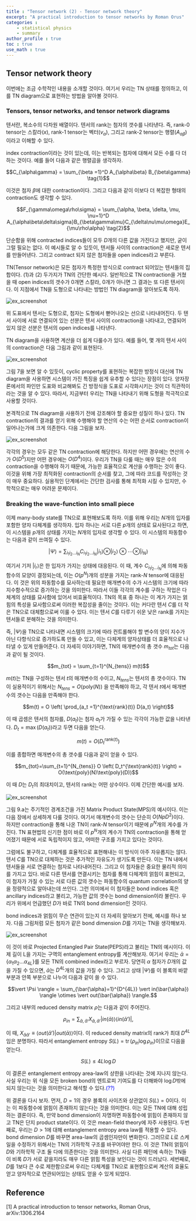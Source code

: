 ```yaml
---
title : "Tensor network (2) - Tensor network theory"
excerpt: "A practical introduction to tensor networks by Roman Orus"
categories :
    - statistical physics
    - summary
author_profile : true
toc : true
use_math : true
---
```


## Tensor network theory

이번에는 조금 수학적인 내용을 소개할 것이다. 여기서 우리는 TN 상태를 정의하고, 이를 TN diagram으로 표현하는 방법을 알아볼 것이다. 

### Tensors, tensor networks, and tensor network diagrams

텐서란, 복소수의 다차원 배열이다. 텐서의 rank는 첨자의 갯수를 나타낸다. 즉, rank-$0$ tensor는 스칼라$(x)$, rank-$1$ tensor는 벡터$(v_{\alpha})$, 그리고 rank-$2$ tensor는 행렬$(A_{\alpha\beta})$이라고 이해할 수 있다.

index contraction이라는 것이 있는데, 이는 반복되는 첨자에 대해서 모든 수를 다 더하는 것이다. 예를 들어 다음과 같은 행렬곱을 생각하자.

$$C_{\alpha\gamma} = \sum_{\beta =1}^D A_{\alpha\beta} B_{\beta\gamma} \tag{1}$$

이것은 첨자 $\beta$에 대한 contraction이다. 그리고 다음과 같이 이보다 더 복잡한 형태의 contraction도 생각할 수 있다.

$$F_{\gamma\omega\rho\sigma} = \sum_{\alpha, \beta, \delta, \mu, \nu=1}^D A_{\alpha\beta\delta\sigma}B_{\beta\gamma\mu}C_{\delta\nu\mu\omega}E_{\mu\rho\alpha} \tag{2}$$

단순함을 위해 contracted indices들이 모두 $D$개의 다른 값을 가진다고 했지만, 굳이 그럴 필요는 없다. 이 예시들로 알 수 있듯이, 텐서들 사이의 contraction은 새로운 텐서를 만들어낸다. 그리고 contract 되지 않은 첨자들을 open indices라고 부른다.

TN(Tensor network)은 모든 첨자가 특정한 방식으로 contract 되어있는 텐서들의 집합이다. $(1)$과 $(2)$ 두가지가 TN의 간단한 예시다. 일반적으로 TN contraction을 거쳤을 때 open indices의 갯수가 $0$개면 스칼라, $0$개가 아니면 그 결과는 또 다른 텐서이다. 이 지점에서 TN을 도형으로 나타내는 방법인 TN diagram을 알아보도록 하자.

![ex_screenshot](/assets/images/TN/fig5.jpg)

위 도표에서 텐서는 도형으로, 첨자는 도형에서 뻗어나오는 선으로 나타내어진다. 두 텐서 사이에 서로 연결되어 있는 선분은 텐서 사이의 contraction을 나타내고, 연결되어있지 않은 선분은 텐서의 open indices를 나타낸다.

TN diagram을 사용하면 계산을 더 쉽게 다룰수가 있다. 예를 들어, 몇 개의 텐서 사이의 contraction은 다음 그림과 같이 표현된다.

![ex_screenshot](/assets/images/TN/fig6-7.jpg)

그림 7을 보면 알 수 있듯이, cyclic property를 표현하는 복잡한 방정식 대신에 TN diagram을 사용하면 시스템이 가진 특징을 쉽게 유추할 수 있다는 장점이 있다. 양자장론에서의 파인만 도표와 비교해봐도 긴 방정식을 도표로 시각화시키는 것이 더 직관적이라는 것을 알 수 있다. 따라서, 지금부터 우리는 TN을 나타내기 위해 도형을 적극적으로 사용할 것이다.

본격적으로 TN diagram을 사용하기 전에 강조해야 할 중요한 성질이 하나 있다. TN contraction의 결과를 얻기 위해 수행해야 할 연산의 수는 어떤 순서로 contraction이 일어나는가에 크게 의존한다. 다음 그림을 보자.

![ex_screenshot](/assets/images/TN/fig8.jpg)

각각의 경우는 모두 같은 TN contraction에 해당한다. 하지만 어떤 경우에는 연산의 수가 $O(D^5)$지만 어떤 경우에는 $O(D^4)$이다. 우리가 TN을 다룰 때는 매우 많은 수의 contraction을 수행해야 하기 때문에, 가능한 효율적으로 계산을 수행하는 것이 좋다. 이것을 위해 가장 최적화된 contraction의 순서를 찾고, 그에 따라 코드를 작성하는 것이 매우 중요하다. 실용적인 단계에서는 간단한 검사를 통해 최적화 시킬 수 있지만, 수학적으로는 매우 어려운 문제이다. 

### Breaking the wave-function into small piece

이제 many-body state를 TN으로 표현해보도록 하자. 이를 위해 우리는 $N$개의 입자를 포함한 양자 다체계를 생각하자. 입자 하나는 서로 다른 $p$개의 상태로 묘사된다고 하면, 이 시스템을 $p$개의 상태를 가지는 $N$개의 입자로 생각할 수 있다. 이 시스템의 파동함수는 다음과 같이 쓰여질 수 있다.

$$\vert \Psi \rangle = \sum_{i_1 i_2 \dots i_N} C_{i_1 i_2 \dots i_N} \vert i_1 \rangle \otimes \vert i_2 \rangle \otimes \cdots \otimes \vert i_N \rangle$$

여기서 기저 $\vert i_r \rangle$은 한 입자가 가지는 상태에 대응된다. 이 때, 계수 $C_{i_1 i_2 \dots i_N}$에 의해 파동함수의 모양이 결정되는데, 이는 $O(p^N)$개의 성분을 가지는 rank-$N$ tensor에 대응된다. 이 것은 위의 파동함수를 묘사하는데 필요한 매개변수의 수가 시스템의 크기에 따라 지수함수적으로 증가하는 것을 의미한다. 따라서 이들 각각의 계수를 구하는 작업은 다체계의 상태를 묘사함에 있어서 비효율적이다. TN의 목표 중 하나는 이 계가 가지는 얽힘의 특성을 묘사함으로써 이러한 복잡성을 줄이는 것이다. 이는 커다란 텐서 $C$를 더 작은 TN으로 대체함으로써 이룰 수 있다. 이는 텐서 $C$를 다루기 쉬운 낮은 rank를 가지는 텐서들로 분해하는 것을 의미한다.

즉, $\vert \Psi \rangle$을 TN으로 나타내면 시스템의 크기에 따라 컨트롤해야 할 변수의 양이 지수가 아닌 다항식으로 증가하도록 만들 수 있고, 이는 다체계의 양자상태를 더 효율적으로 나타낼 수 있게 만들어준다. 더 자세히 이야기하면, TN의 매개변수의 총 갯수 $m_{tot}$는 다음과 같이 될 것이다.

$$m_{tot} = \sum_{t=1}^{N_{tens}} m(t)$$

$m(t)$는 TN을 구성하는 텐서 $t$의 매개변수의 수이고, $N_{tens}$는 텐서의 총 갯수이다. TN이 실용적이기 위해서는 $N_{tens} = O(\text{poly}(N))$ 을 만족해야 하고, 각 텐서 $t$에서 매개변수의 갯수는 다음을 만족해야 한다.

$$m(t) = O \left( \prod_{a_t =1}^{\text{rank}(t)} D(a_t) \right)$$

이 때 곱셈은 텐서의 첨자를, $D(a_t)$는 첨자 $a_t$가 가질 수 있는 각각이 가능한 값을 나타낸다. $D_t=\max (D(a_t))$라고 두면 다음을 얻는다.

$$m(t) = O\left(D_t^{\text{rank}(t)}\right)$$

이를 종합하면 매개변수의 총 갯수를 다음과 같이 얻을 수 있다.

$$m_{tot}=\sum_{t=1}^{N_{tens}} O \left( D_t^{\text{rank}(t)} \right) = O(\text{poly}(N)\text{poly}(D))$$

이 때 $D$는 $D_t$의 최대치이고, 텐서의 rank는 어떤 상수이다. 이제 간단한 예시를 보자.

![ex_screenshot](/assets/images/TN/fig9.jpg)

그림 9.a는 주기적인 경계조건을 가진 Matrix Product State(MPS)의 예시이다. 이는 다음 장에서 상세하게 다룰 것이다. 여기서 매개변수의 갯수는 단순히 $O(NpD^2)$이다. 하지만 contraction을 통해 나온 TN이 rank-$N$ tensor이기 때문에 $p^N$개의 게수를 가진다. TN 표현법의 신기한 점이 바로 이 $p^N$개의 계수가 TN의 contraction을 통해 얻어졌기 때문에 서로 독립적이지 않고, 어떠한 구조를 가지고 있다는 것이다.

그럼에도 불구하고, 다체계를 효율적으로 표현해내는 이 방식이 아주 자유롭지는 않다. 텐서 $C$를 TN으로 대체하는 것은 추가적인 자유도가 생기도록 만든다. 이는 TN 내에서 텐서들을 서로 연결하는 첨자로 나타내어진다. 그리고 이 첨자들은 중요한 물리적 의미를 가지고 있다. 바로 다른 텐서를 연결시키는 첨자를 통해 다체계의 얽힘이 표현되고, 이 첨자가 가질 수 있는 서로 다른 값의 갯수는 파동함수의 quantum correlation의 양을 정량적으로 알아내는데 쓰인다. 그런 의미에서 이 첨자들은 bond indices 혹은 ancillary indices라고 불리고, 가능한 값의 갯수는 bond dimension이라 불린다. 우리가 위에서 언급했던 $D$가 바로 TN의 bond dimension인 것이다.

bond indices과 얽힘이 무슨 연관이 있는지 더 자세히 알아보기 전에, 예시를 하나 보자. 다음 그림처럼 모든 첨자가 같은 bond dimension $D$를 가지는 TN을 생각해보자.

![ex_screenshot](/assets/images/TN/fig10.jpg)

이 것이 바로 Projected Entangled Pair State(PEPS)라고 불리는 TN의 예시이다. 이제 길이 L을 가지는 구역의 entanglement entropy를 계산해보자. 여기서 우리는 $\bar{\alpha} = \{ \alpha_1 \alpha_2 \dots \alpha_{4L}\}$를 모든 TN의 combined index라고 부르자. 당연히 $\alpha$ 첨자가 $D$개의 값을 가질 수 있으면, $\bar{\alpha}$는 $D^{4L}$개의 값을 가질 수 있다. 그리고 상태 $\vert \Psi \rangle$를 이 블록의 바깥 부분과 안쪽 부분으로 나누어 다음과 같이 쓸 수 있다.

$$\vert \Psi \rangle = \sum_{\bar{\alpha}=1}^{D^{4L}} \vert in(\bar{\alpha}) \rangle \otimes \vert out(\bar{\alpha}) \rangle.$$

그리고 내부의 reduced density matrix $\rho$는 다음과 같이 주어진다.

$$\rho_{in} = \sum_{\bar{\alpha},\bar{\alpha}'} X_{\bar{\alpha},\bar{\alpha}'} \vert in (\bar{\alpha})\rangle \langle in(\bar{\alpha}')\vert ,$$

이 때, $X_{\bar{\alpha}\bar{\alpha}'} \equiv \langle out(\bar{\alpha}') \vert out(\bar{\alpha}) \rangle$이다. 이 reduced density matrix의 rank가 최대 $D^{4L}$임은 분명하다. 따라서 entanglement entropy $S(L) = \text{tr}\, (\rho_{in} \log \rho_{in})$이므로 다음을 얻는다.

$$S(L) \le 4L\log D$$

이 결론은 entanglement entropy area-law의 상한을 나타내는 것에 지나지 않는다. 사실 우리는 위 식을 모든 broken bond의 엔트로피 기여도를 다 더해봐야 $\log D$밖에 되지 않는다는 것을 의미한다고 해석할 수 있다.<span style="color:blue">(??)</span>

위 결론을 다시 보자. 먼저, $D=1$의 경우 블록의 사이즈와 상관없이 $S(L) = 0$이다. 이는 이 파동함수에 얽힘이 존재하지 않는다는 것을 의미한다. 이는 모든 TN에 대해 성립하는 결론이다. 즉, 만약 bond dimension이 자명하면 파동함수에 얽힘이 존재하지 않고 TN은 단지 product state이다. 이 것은 mean-field theory에 자주 사용된다. 두번째로, 우리는 $D>1$에 대해 entanglement entropy area law를 적용할 수 있다.  bond dimension $D$를 바꾸면 area-law의 곱셈인자만이 변화한다. 그러므로 $L$로 스케일을 수정하기 위해서는 TN의 기하학적 구조를 바꾸어야만 한다. 이 것은 TN의 얽힘이 $D$와 기하학적 구조 둘 다에 의존한다는 것을 의미한다. 사실 다른 패턴에 속하는 TN들이 비록 $D$가 서로 같을지라도 매우 다른 얽힘 특성을 보인다는 것이 드러났다. 세번째로, $D$를 $1$보다 큰 수로 제한함으로써 우리는 다체계를 TN으로 표현함으로써 계산의 효율도 얻고 양자적으로 연관되어있는 상태도 얻을 수 있게 되었다.












## Reference

[1] A practical introduction to tensor networks, Roman Orus, arXiv:1306.2164
